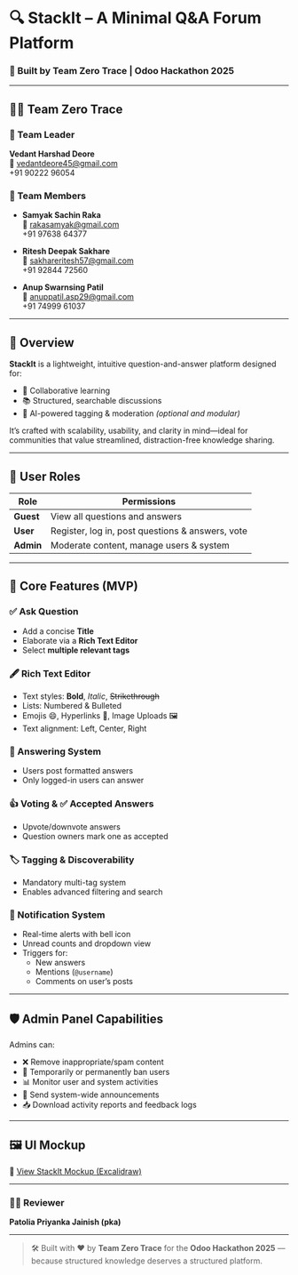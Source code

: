 # 🔍 StackIt – A Minimal Q&A Forum Platform  
### 🚀 Built by **Team Zero Trace** | Odoo Hackathon 2025

---

## 👨‍💻 Team Zero Trace

### 👑 Team Leader  
**Vedant Harshad Deore**  
📧 vedantdeore45@gmail.com  
 +91 90222 96054

### 👥 Team Members  
- **Samyak Sachin Raka**  
  📧 rakasamyak@gmail.com  
   +91 97638 64377

- **Ritesh Deepak Sakhare**  
  📧 sakhareritesh57@gmail.com  
   +91 92844 72560

- **Anup Swarnsing Patil**  
  📧 anuppatil.asp29@gmail.com  
   +91 74999 61037

---

## 🧠 Overview

**StackIt** is a lightweight, intuitive question-and-answer platform designed for:
- 🤝 Collaborative learning  
- 📚 Structured, searchable discussions  
- 🤖 AI-powered tagging & moderation *(optional and modular)*

It’s crafted with scalability, usability, and clarity in mind—ideal for communities that value streamlined, distraction-free knowledge sharing.

---

## 👥 User Roles

| Role       | Permissions                                         |
|------------|-----------------------------------------------------|
| **Guest**  | View all questions and answers                      |
| **User**   | Register, log in, post questions & answers, vote    |
| **Admin**  | Moderate content, manage users & system             |

---

## 🔧 Core Features (MVP)

### ✅ Ask Question
- Add a concise **Title**
- Elaborate via a **Rich Text Editor**
- Select **multiple relevant tags**

### 🖋️ Rich Text Editor
- Text styles: **Bold**, *Italic*, ~~Strikethrough~~  
- Lists: Numbered & Bulleted  
- Emojis 😄, Hyperlinks 🔗, Image Uploads 🖼️  
- Text alignment: Left, Center, Right

### 💬 Answering System
- Users post formatted answers
- Only logged-in users can answer

### 👍 Voting & ✅ Accepted Answers
- Upvote/downvote answers
- Question owners mark one as accepted

### 🏷️ Tagging & Discoverability
- Mandatory multi-tag system
- Enables advanced filtering and search

### 🔔 Notification System
- Real-time alerts with bell icon  
- Unread counts and dropdown view  
- Triggers for:
  - New answers
  - Mentions (`@username`)
  - Comments on user’s posts

---

## 🛡️ Admin Panel Capabilities

Admins can:
- ❌ Remove inappropriate/spam content
- 🚫 Temporarily or permanently ban users
- 📊 Monitor user and system activities
- 📢 Send system-wide announcements
- 📥 Download activity reports and feedback logs

---

## 🖼️ UI Mockup

🔗 [View StackIt Mockup (Excalidraw)](https://link.excalidraw.com/l/65VNwvy7c4X/8bM86GXnnUN)

---

### 🧑‍⚖️ Reviewer  
**Patolia Priyanka Jainish (pka)**

---

> 🛠️ Built with ❤️ by **Team Zero Trace** for the **Odoo Hackathon 2025** —  
> because structured knowledge deserves a structured platform.
